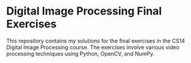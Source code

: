 # Digital Image Processing Final Exercises

This repository contains my solutions for the final exercises in the CS14 Digital Image Processing course. The exercises involve various video processing techniques using Python, OpenCV, and NumPy.
